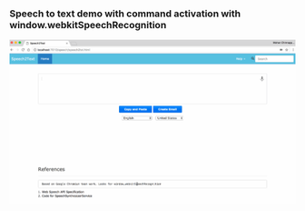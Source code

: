 ### Speech to text demo with command activation  with window.webkitSpeechRecognition 

![Demo1](img/speech2text-1.gif)
